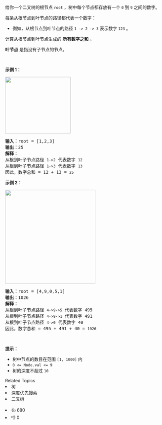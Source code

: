 给你一个二叉树的根节点 <code>root</code> ，树中每个节点都存放有一个 <code>0</code> 到 <code>9</code> 之间的数字。

<div class="original__bRMd"> 
 <div> 
  <p>每条从根节点到叶节点的路径都代表一个数字：</p> 
 </div>
</div>

<ul> 
 <li>例如，从根节点到叶节点的路径 <code>1 -&gt; 2 -&gt; 3</code> 表示数字 <code>123</code> 。</li> 
</ul>

<p>计算从根节点到叶节点生成的 <strong>所有数字之和</strong> 。</p>

<p><strong>叶节点</strong> 是指没有子节点的节点。</p>

<p>&nbsp;</p>

<p><strong>示例 1：</strong></p> 
<img alt="" src="https://assets.leetcode.com/uploads/2021/02/19/num1tree.jpg" style="width: 212px; height: 182px;" /> 
<pre>
<strong>输入：</strong>root = [1,2,3]
<strong>输出：</strong>25
<strong>解释：</strong>
从根到叶子节点路径 <span><code>1-&gt;2</code></span> 代表数字 <span><code>12</code></span>
从根到叶子节点路径 <span><code>1-&gt;3</code></span> 代表数字 <span><code>13</code></span>
因此，数字总和 = 12 + 13 = <span><code>25</code></span></pre>

<p><strong>示例 2：</strong></p> 
<img alt="" src="https://assets.leetcode.com/uploads/2021/02/19/num2tree.jpg" style="width: 292px; height: 302px;" /> 
<pre>
<strong>输入：</strong>root = [4,9,0,5,1]
<strong>输出：</strong>1026
<strong>解释：</strong>
从根到叶子节点路径 <span><code>4-&gt;9-&gt;5</code></span> 代表数字 495
从根到叶子节点路径 <span><code>4-&gt;9-&gt;1</code></span> 代表数字 491
从根到叶子节点路径 <span><code>4-&gt;0</code></span> 代表数字 40
因此，数字总和 = 495 + 491 + 40 = <span><code>1026</code></span>
</pre>

<p>&nbsp;</p>

<p><strong>提示：</strong></p>

<ul> 
 <li>树中节点的数目在范围 <code>[1, 1000]</code> 内</li> 
 <li><code>0 &lt;= Node.val &lt;= 9</code></li> 
 <li>树的深度不超过 <code>10</code></li> 
</ul>

<div><div>Related Topics</div><div><li>树</li><li>深度优先搜索</li><li>二叉树</li></div></div><br><div><li>👍 680</li><li>👎 0</li></div>
